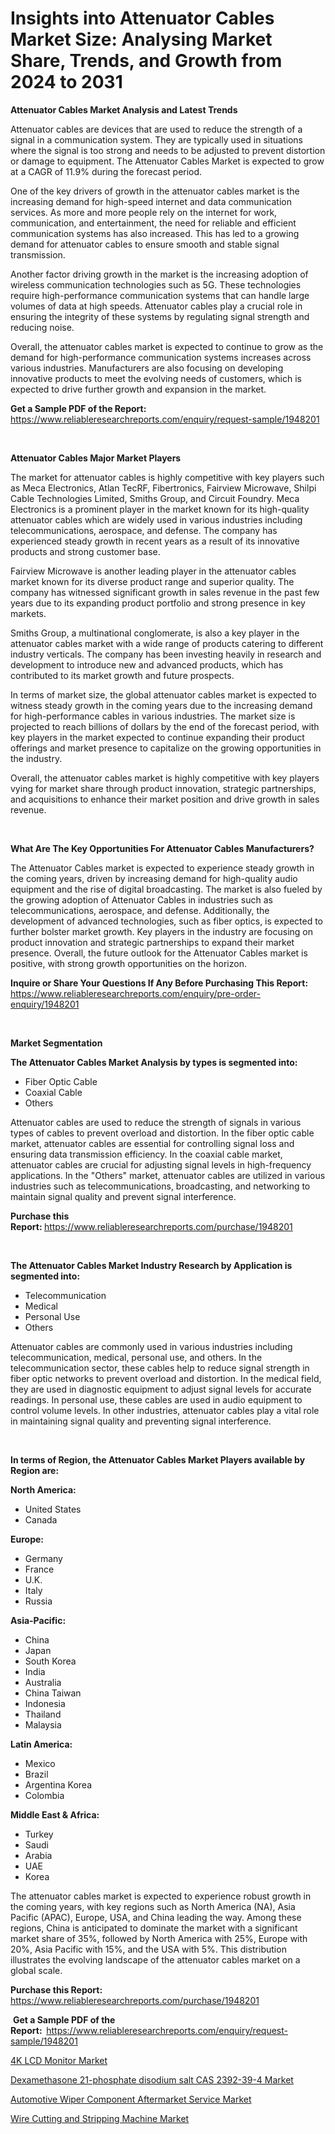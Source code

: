 <p><h1>Insights into Attenuator Cables Market Size: Analysing Market Share, Trends, and Growth from 2024 to 2031</h1></p><p><strong>Attenuator Cables Market Analysis and Latest Trends</strong></p>
<p><p>Attenuator cables are devices that are used to reduce the strength of a signal in a communication system. They are typically used in situations where the signal is too strong and needs to be adjusted to prevent distortion or damage to equipment. The Attenuator Cables Market is expected to grow at a CAGR of 11.9% during the forecast period.</p><p>One of the key drivers of growth in the attenuator cables market is the increasing demand for high-speed internet and data communication services. As more and more people rely on the internet for work, communication, and entertainment, the need for reliable and efficient communication systems has also increased. This has led to a growing demand for attenuator cables to ensure smooth and stable signal transmission.</p><p>Another factor driving growth in the market is the increasing adoption of wireless communication technologies such as 5G. These technologies require high-performance communication systems that can handle large volumes of data at high speeds. Attenuator cables play a crucial role in ensuring the integrity of these systems by regulating signal strength and reducing noise.</p><p>Overall, the attenuator cables market is expected to continue to grow as the demand for high-performance communication systems increases across various industries. Manufacturers are also focusing on developing innovative products to meet the evolving needs of customers, which is expected to drive further growth and expansion in the market.</p></p>
<p><strong>Get a Sample PDF of the Report:&nbsp;</strong> <a href="https://www.reliableresearchreports.com/enquiry/request-sample/1948201">https://www.reliableresearchreports.com/enquiry/request-sample/1948201</a></p>
<p>&nbsp;</p>
<p><strong>Attenuator Cables Major Market Players</strong></p>
<p><p>The market for attenuator cables is highly competitive with key players such as Meca Electronics, Atlan TecRF, Fibertronics, Fairview Microwave, Shilpi Cable Technologies Limited, Smiths Group, and Circuit Foundry. Meca Electronics is a prominent player in the market known for its high-quality attenuator cables which are widely used in various industries including telecommunications, aerospace, and defense. The company has experienced steady growth in recent years as a result of its innovative products and strong customer base.</p><p>Fairview Microwave is another leading player in the attenuator cables market known for its diverse product range and superior quality. The company has witnessed significant growth in sales revenue in the past few years due to its expanding product portfolio and strong presence in key markets. </p><p>Smiths Group, a multinational conglomerate, is also a key player in the attenuator cables market with a wide range of products catering to different industry verticals. The company has been investing heavily in research and development to introduce new and advanced products, which has contributed to its market growth and future prospects.</p><p>In terms of market size, the global attenuator cables market is expected to witness steady growth in the coming years due to the increasing demand for high-performance cables in various industries. The market size is projected to reach billions of dollars by the end of the forecast period, with key players in the market expected to continue expanding their product offerings and market presence to capitalize on the growing opportunities in the industry. </p><p>Overall, the attenuator cables market is highly competitive with key players vying for market share through product innovation, strategic partnerships, and acquisitions to enhance their market position and drive growth in sales revenue.</p></p>
<p>&nbsp;</p>
<p><strong>What Are The Key Opportunities For Attenuator Cables Manufacturers?</strong></p>
<p><p>The Attenuator Cables market is expected to experience steady growth in the coming years, driven by increasing demand for high-quality audio equipment and the rise of digital broadcasting. The market is also fueled by the growing adoption of Attenuator Cables in industries such as telecommunications, aerospace, and defense. Additionally, the development of advanced technologies, such as fiber optics, is expected to further bolster market growth. Key players in the industry are focusing on product innovation and strategic partnerships to expand their market presence. Overall, the future outlook for the Attenuator Cables market is positive, with strong growth opportunities on the horizon.</p></p>
<p><strong>Inquire or Share Your Questions If Any Before Purchasing This Report:</strong> <a href="https://www.reliableresearchreports.com/enquiry/pre-order-enquiry/1948201">https://www.reliableresearchreports.com/enquiry/pre-order-enquiry/1948201</a></p>
<p>&nbsp;</p>
<p><strong>Market Segmentation</strong></p>
<p><strong>The Attenuator Cables Market Analysis by types is segmented into:</strong></p>
<p><ul><li>Fiber Optic Cable</li><li>Coaxial Cable</li><li>Others</li></ul></p>
<p><p>Attenuator cables are used to reduce the strength of signals in various types of cables to prevent overload and distortion. In the fiber optic cable market, attenuator cables are essential for controlling signal loss and ensuring data transmission efficiency. In the coaxial cable market, attenuator cables are crucial for adjusting signal levels in high-frequency applications. In the "Others" market, attenuator cables are utilized in various industries such as telecommunications, broadcasting, and networking to maintain signal quality and prevent signal interference.</p></p>
<p><strong>Purchase this Report:&nbsp;</strong><a href="https://www.reliableresearchreports.com/purchase/1948201">https://www.reliableresearchreports.com/purchase/1948201</a></p>
<p>&nbsp;</p>
<p><strong>The Attenuator Cables Market Industry Research by Application is segmented into:</strong></p>
<p><ul><li>Telecommunication</li><li>Medical</li><li>Personal Use</li><li>Others</li></ul></p>
<p><p>Attenuator cables are commonly used in various industries including telecommunication, medical, personal use, and others. In the telecommunication sector, these cables help to reduce signal strength in fiber optic networks to prevent overload and distortion. In the medical field, they are used in diagnostic equipment to adjust signal levels for accurate readings. In personal use, these cables are used in audio equipment to control volume levels. In other industries, attenuator cables play a vital role in maintaining signal quality and preventing signal interference.</p></p>
<p>&nbsp;</p>
<p><strong>In terms of Region, the Attenuator Cables Market Players available by Region are:</strong></p>
<p>
    <p> <strong> North America: </strong>
        <ul>
            <li>United States</li>
            <li>Canada</li>
        </ul>
        </p> 
    <p> <strong> Europe: </strong>
        <ul>
            <li>Germany</li>
            <li>France</li>
            <li>U.K.</li>
            <li>Italy</li>
            <li>Russia</li>
        </ul>
        </p> 
    <p> <strong> Asia-Pacific: </strong>
        <ul>
            <li>China</li>
            <li>Japan</li>
            <li>South Korea</li>
            <li>India</li>
            <li>Australia</li>
            <li>China Taiwan</li>
            <li>Indonesia</li>
            <li>Thailand</li>
            <li>Malaysia</li>
        </ul>
        </p> 
    <p> <strong> Latin America: </strong>
        <ul>
            <li>Mexico</li>
            <li>Brazil</li>
            <li>Argentina Korea</li>
            <li>Colombia</li>
        </ul>
        </p> 
    <p> <strong> Middle East & Africa: </strong>
        <ul>
            <li>Turkey</li>
            <li>Saudi</li>
            <li>Arabia</li>
            <li>UAE</li>
            <li>Korea</li>
        </ul>
    </p>
    </p>
<p><p>The attenuator cables market is expected to experience robust growth in the coming years, with key regions such as North America (NA), Asia Pacific (APAC), Europe, USA, and China leading the way. Among these regions, China is anticipated to dominate the market with a significant market share of 35%, followed by North America with 25%, Europe with 20%, Asia Pacific with 15%, and the USA with 5%. This distribution illustrates the evolving landscape of the attenuator cables market on a global scale.</p></p>
<p><strong>Purchase this Report: </strong><a href="https://www.reliableresearchreports.com/purchase/1948201">https://www.reliableresearchreports.com/purchase/1948201</a></p>
<p>&nbsp;<strong>Get a Sample PDF of the Report:&nbsp;&nbsp;</strong><a href="https://www.reliableresearchreports.com/enquiry/request-sample/1948201">https://www.reliableresearchreports.com/enquiry/request-sample/1948201</a></p>
<p><strong></strong></p>
<p><p><a href="https://github.com/Paul14Anderson63/Market-Research-Report-List-3/blob/main/4k-lcd-monitor-market.md">4K LCD Monitor Market</a></p><p><a href="https://www.linkedin.com/pulse/dexamethasone-21-phosphate-disodium-salt-cas-2392-39-4-bq0ze?trackingId=6JSo07kVc18chY8M3aTU3w%3D%3D">Dexamethasone 21-phosphate disodium salt CAS 2392-39-4 Market</a></p><p><a href="https://www.linkedin.com/pulse/automotive-wiper-component-aftermarket-service-market-offers-tzyse?trackingId=faVwK8KNeGIEyC2vX0D0mg%3D%3D">Automotive Wiper Component Aftermarket Service Market</a></p><p><a href="https://github.com/guneycigdem35/Market-Research-Report-List-2/blob/main/wire-cutting-and-stripping-machine-market.md">Wire Cutting and Stripping Machine Market</a></p></p>